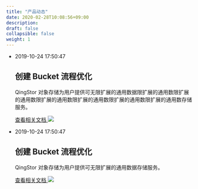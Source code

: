 ```yaml
---
title: "产品动态"
date: 2020-02-28T10:08:56+09:00
description: 
draft: false
collapsible: false
weight: 1
---
```


<section class="product_dynamics"> 
   <div class="container  td-outer product_dynamics"> 
    <div class=""> 
     <ul class="timeline product_dynamics_ul" id="learn_content"> 
      <li class="row">
       <div class="col-sm-12 timeline-outer">
        <p>2019-10-24 17:50:47</p>
	<h2>创建 Bucket 流程优化</h2>
        <p class="product_dynamics_p">QingStor 对象存储为用户提供可无限扩展的通用数据限扩展的通用数限扩展的通用数限扩展的通用数限扩展的通用数限扩展的通用数限扩展的通用数存储服务。</p>
	<a href="XXXX" target="blank">查看相关文档 <img src="/images/icons/black.svg"></a>
       </div>
       </li>
      <li class="row">
       <div class="col-sm-12 timeline-outer">
	<p>2019-10-24 17:50:47</p>
	<h2>创建 Bucket 流程优化</h2>
	<p class="product_dynamics_p">QingStor 对象存储为用户提供可无限扩展的通用数据存储服务。</p>
	<a href="XXXX" target="blank">查看相关文档 <img src="/images/icons/black.svg"></a>
       </div>
       </li>
     </ul> 
    </div> 
   </div> 
</section>